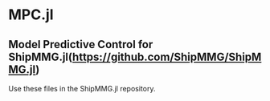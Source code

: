 # MPC.jl
## Model Predictive Control for ShipMMG.jl(https://github.com/ShipMMG/ShipMMG.jl)
Use these files in the ShipMMG.jl repository.
